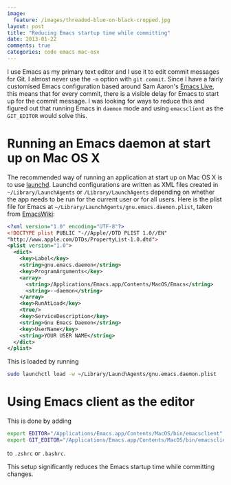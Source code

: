 ```yaml
---
image:
  feature: /images/threaded-blue-on-black-cropped.jpg
layout: post
title: "Reducing Emacs startup time while committing"
date: 2013-01-22
comments: true
categories: code emacs mac-osx
---
```

I use Emacs as my primary text editor and I use it to edit
commit messages for Git. I almost never use the `-m`
option with `git commit`. Since I have a fairly customised Emacs
configuration based around Sam Aaron's
[Emacs Live](https://github.com/overtone/emacs-live), this means that
for every commit, there is a visible delay for Emacs to start up for the
commit message. I was looking for ways to reduce this and figured out that
running Emacs in `daemon` mode and using `emacsclient` as the
`GIT_EDITOR` would solve this.

# Running an Emacs daemon at start up on Mac OS X
The recommended way of running an application at start up on Mac OS X is
to use [launchd](http://en.wikipedia.org/wiki/Launchd). Launchd
configurations are written as XML files created in
`~/Library/LaunchAgents` or `/Library/LaunchAgents` depending on whether
the app needs to be run for the current user or for all users.
Here is the plist file for Emacs at `~/Library/LaunchAgents/gnu.emacs.daemon.plist`, taken from
[EmacsWiki](http://www.emacswiki.org/emacs/EmacsAsDaemon):

```xml
<?xml version="1.0" encoding="UTF-8"?>
<!DOCTYPE plist PUBLIC "-//Apple//DTD PLIST 1.0//EN"
"http://www.apple.com/DTDs/PropertyList-1.0.dtd">
<plist version="1.0">
  <dict>
    <key>Label</key>
    <string>gnu.emacs.daemon</string>
    <key>ProgramArguments</key>
    <array>
      <string>/Applications/Emacs.app/Contents/MacOS/Emacs</string>
      <string>--daemon</string>
    </array>
    <key>RunAtLoad</key>
    <true/>
    <key>ServiceDescription</key>
    <string>Gnu Emacs Daemon</string>
    <key>UserName</key>
    <string>YOUR USER NAME</string>
  </dict>
</plist>
```
This is loaded by running
```bash
sudo launchctl load -w ~/Library/LaunchAgents/gnu.emacs.daemon.plist
```

# Using Emacs client as the editor

This is done by adding
```bash
export EDITOR="/Applications/Emacs.app/Contents/MacOS/bin/emacsclient"
export GIT_EDITOR="/Applications/Emacs.app/Contents/MacOS/bin/emacsclient"
```
to `.zshrc` or `.bashrc`.

This setup significantly reduces the Emacs startup time while committing
changes.
